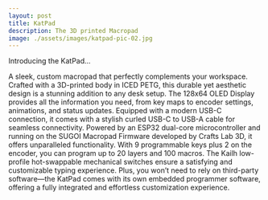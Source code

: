 ```yaml
---
layout: post
title: KatPad
description: The 3D printed Macropad
image: ./assets/images/katpad-pic-02.jpg
---
```


Introducing the KatPad...

A sleek, custom macropad that perfectly complements your workspace. Crafted with a 3D-printed body in ICED PETG, this durable yet aesthetic design is a stunning addition to any desk setup. The 128x64 OLED Display provides all the information you need, from key maps to encoder settings, animations, and status updates. Equipped with a modern USB-C connection, it comes with a stylish curled USB-C to USB-A cable for seamless connectivity. Powered by an ESP32 dual-core microcontroller and running on the SUGOI Macropad Firmware developed by Crafts Lab 3D, it offers unparalleled functionality. With 9 programmable keys plus 2 on the encoder, you can program up to 20 layers and 100 macros. The Kailh low-profile hot-swappable mechanical switches ensure a satisfying and customizable typing experience. Plus, you won’t need to rely on third-party software—the KatPad comes with its own embedded programmer software, offering a fully integrated and effortless customization experience.
